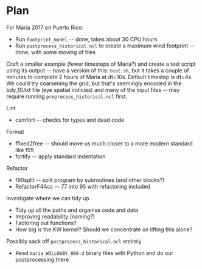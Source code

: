 # Plan

For Maria 2017 on Puerto Rico:
- Run `footprint_model` -- done, takes about 30 CPU hours
- Run `postprocess_historical.ncl` to create a maximum wind footprint -- done,
with some moving of files

Craft a smaller example (fewer timesteps of Maria?) and create a test script
using its output -- have a version of this: `test.sh`, but it takes a couple of
minutes to complete 2 hours of Maria at dt=10s. Default timestep is dt=4s. We
could try coarsening the grid, but that's seemingly encoded in the bdy_10.txt
file (eye spatial indicies) and many of the input files -- may require running
`preprocess_historical.ncl` first.

Lint
- camfort -- checks for types and dead code

Format
- ffixed2free -- should move us much closer to a more modern standard like f95
- fortify -- apply standard indentation

Refactor
- f90split -- split program by subroutines (and other blocks?)
- RefactorF4Acc -- 77 into 95 with refactoring included

Investigate where we can tidy up
- Tidy up all the paths and organise code and data
- Improving readability (naming?)
- Factoring out functions?
- How big is the KW kernel? Should we concentrate on lifting this alone?

Possibly sack off `postprocess_historical.ncl` entirely
- Read `maria_WILLOUBY_000.d` binary files with Python and do our postprocessing there
